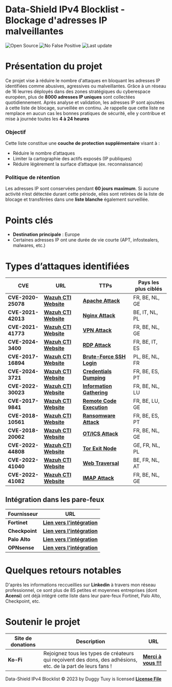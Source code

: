 # Data-Shield IPv4 Blocklist - Blockage d'adresses IP malveillantes

<p align="center">


  ![Open Source](https://img.shields.io/badge/Open%20Source-100%25-brightgreen?style=for-the-badge&logo=opensourceinitiative)
  ![No False Positive](https://img.shields.io/badge/No_False_Positive-100%25-green?style=for-the-badge&logo=cachet)
  ![Last update](https://img.shields.io/github/last-commit/duggytuxy/Intelligence_IPv4_Blocklist?label=Last%20update&color=informational&style=for-the-badge&logo=github)
  </p>

# Présentation du projet

Ce projet vise à réduire le nombre d'attaques en bloquant les adresses IP identifiées comme abusives, agressives ou malveillantes. Grâce à un réseau de 16 leurres déployés dans des zones stratégiques du cyberespace européen, plus de **8000 adresses IP uniques** sont collectées quotidiennement. Après analyse et validation, les adresses IP sont ajoutées à cette liste de blocage, surveillée en continu. Je rappelle que cette liste ne remplace en aucun cas les bonnes pratiques de sécurité, elle y contribue et mise à journée toutes les **4 à 24 heures**

### Objectif

Cette liste constitue une **couche de protection supplémentaire** visant à :

- Réduire le nombre d’attaques
- Limiter la cartographie des actifs exposés (IP publiques)
- Réduire légèrement la surface d’attaque (ex. reconnaissance)

### Politique de rétention

Les adresses IP sont conservées pendant **60 jours maximum**. Si aucune activité n’est détectée durant cette période, elles sont retirées de la liste de blocage et transférées dans une **liste blanche** également surveillée.

# Points clés 

- **Destination principale** : Europe  
- Certaines adresses IP ont une durée de vie courte (APT, infostealers, malwares, etc.)

# Types d’attaques identifiées

| **CVE** | **URL** | **TTPs** | **Pays les plus ciblés** |
|---|---|---|---|
| **CVE-2020-25078** | [**Wazuh CTI Website**](https://cti.wazuh.com/vulnerabilities/cves/CVE-2020-25078) | [**Apache Attack**](https://attack.mitre.org/techniques/T1190/) | FR, BE, NL, GE |
| **CVE-2021-42013** | [**Wazuh CTI Website**](https://cti.wazuh.com/vulnerabilities/cves/CVE-2021-42013) | [**Nginx Attack**](https://attack.mitre.org/techniques/T1102/) | BE, IT, NL, PL |
| **CVE-2021-41773** | [**Wazuh CTI Website**](https://cti.wazuh.com/vulnerabilities/cves/CVE-2021-41773) | [**VPN Attack**](https://attack.mitre.org/techniques/T1133/) | FR, BE, NL, GE |
| **CVE-2024-3400** | [**Wazuh CTI Website**](https://cti.wazuh.com/vulnerabilities/cves/CVE-2024-3400) | [**RDP Attack**](https://attack.mitre.org/techniques/T1021/001/) | FR, BE, IT, ES |
| **CVE-2017-16894** | [**Wazuh CTI Website**](https://cti.wazuh.com/vulnerabilities/cves/CVE-2017-16894) | [**Brute-Force SSH Login**](https://attack.mitre.org/techniques/T1110/) | PL, BE, NL, FR |
| **CVE-2024-3721** | [**Wazuh CTI Website**](https://cti.wazuh.com/vulnerabilities/cves/CVE-2024-3721) | [**Credentials Dumping**](https://attack.mitre.org/techniques/T1003/) | FR, BE, ES, PT |
| **CVE-2022-30023** | [**Wazuh CTI Website**](https://cti.wazuh.com/vulnerabilities/cves/CVE-2022-30023) | [**Information Gathering**](https://attack.mitre.org/techniques/T1591/) | FR, BE, NL, LU |
| **CVE-2017-9841** | [**Wazuh CTI Website**](https://cti.wazuh.com/vulnerabilities/cves/CVE-2017-9841) | [**Remote Code Execution**](https://attack.mitre.org/techniques/T1210/) | FR, BE, LU, GE |
| **CVE-2018-10561** | [**Wazuh CTI Website**](https://cti.wazuh.com/vulnerabilities/cves/CVE-2018-10561) | [**Ransomware Attack**](https://attack.mitre.org/techniques/T1486/) | FR, BE, ES, PT |
| **CVE-2018-20062** | [**Wazuh CTI Website**](https://cti.wazuh.com/vulnerabilities/cves/CVE-2018-20062) | [**OT/ICS Attack**](https://attack.mitre.org/techniques/ics/) | FR, BE, NL, GE |
| **CVE-2022-44808** | [**Wazuh CTI Website**](https://cti.wazuh.com/vulnerabilities/cves/CVE-2022-44808) | [**Tor Exit Node**](https://attack.mitre.org/software/S0183/) | GE, FR, NL, PL |
| **CVE-2022-41040** | [**Wazuh CTI Website**](https://cti.wazuh.com/vulnerabilities/cves/CVE-2022-41040) | [**Web Traversal**](https://capec.mitre.org/data/definitions/139.html) | BE, FR, NL, AT |
| **CVE-2022-41082**| [**Wazuh CTI Website**](https://cti.wazuh.com/vulnerabilities/cves/CVE-2022-41082) | [**IMAP Attack**](https://attack.mitre.org/techniques/T1071/003/) | FR, BE, NL, GE |

## Intégration dans les pare-feux

| **Fournisseur** | **URL** |
|---|---|
| **Fortinet** | [**Lien vers l'intégration**](https://docs.fortinet.com/document/fortigate/7.2.0/administration-guide/891236) |
| **Checkpoint** | [**Lien vers l'intégration**](https://sc1.checkpoint.com/documents/R80.20SP/WebAdminGuides/EN/CP_R80.20SP_Maestro_AdminGuide/Topics-Maestro-AG/IP-Block-Feature.htm) |
| **Palo Alto** | [**Lien vers l'intégration**](https://docs.paloaltonetworks.com/pan-os/10-2/pan-os-admin/policy/use-an-external-dynamic-list-in-policy/configure-the-firewall-to-access-an-external-dynamic-list) |
| **OPNsense** | [**Lien vers l'intégration**](https://slash-root.fr/opnsense-block-malicious-ips/) |

# Quelques retours notables

D'après les informations reccueillies sur **Linkedin** à travers mon réseau professionnel, ce sont plus de 85 petites et moyennes entreprises (dont **Acensi**) ont déjà intégré cette liste dans leur pare-feux Fortinet, Palo Alto, Checkpoint, etc.

# Soutenir le projet

| **Site de donations** | **Description** | **URL** |
|---|---|---|
| **Ko-Fi** | Rejoignez tous les types de créateurs qui reçoivent des dons, des adhésions, etc. de la part de leurs fans ! | [**Merci à vous !!!**](https://ko-fi.com/laurentmduggytuxy) |

Data-Shield IPv4 Blocklist © 2023 by Duggy Tuxy is licensed [**License File**](/LICENSE)
